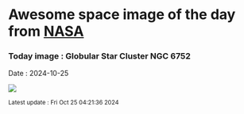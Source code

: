 
# Awesome space image of the day from [NASA](https://api.nasa.gov/)

### Today image : Globular Star Cluster NGC 6752
Date : 2024-10-25

![](https://apod.nasa.gov/apod/image/2410/NGC6752_DiFusco1024.jpg)

<small>Latest update : Fri Oct 25 04:21:36 2024</small>
        
